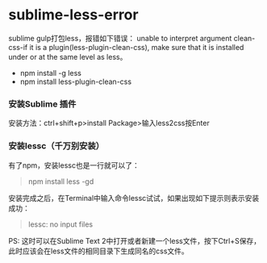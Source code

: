 # sublime-less-error
sublime gulp打包less，报错如下错误：
unable to interpret argument clean-css-if it is a plugin(less-plugin-clean-css), 
make sure that it is installed under or at the same level as less。

- npm install -g less
- npm install less-plugin-clean-css

### 安装Sublime 插件 

安装方法：ctrl+shift+p>install Package>输入less2css按Enter


### 安装lessc（千万别安装）

有了npm，安装lessc也是一行就可以了：

> npm install less -gd

安装完成之后，在Terminal中输入命令lessc试试，如果出现如下提示则表示安装成功：

> lessc: no input files

PS: 这时可以在Sublime Text 2中打开或者新建一个less文件，按下Ctrl+S保存，此时应该会在less文件的相同目录下生成同名的css文件。

